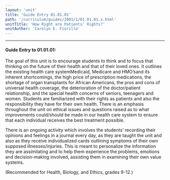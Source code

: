 ```yaml
---
layout: 'unit'
title: 'Guide Entry 01.01.01'
path: '/curriculum/guides/2001/1/01.01.01.x.html'
unitTitle: 'How Right are Patients’ Rights?'
unitAuthor: 'Carolyn E. Fiorillo'
---
```


<body>
<hr/>
 <h4>
  Guide Entry to 01.01.01:
 </h4>
 The goal of this unit is to encourage students to think and to focus that thinking on the future of their health and that of their loved ones. It outlines the existing health care systemMedicaid, Medicare and HMO’sand its inherent shortcomings, the high price of prescription medications, the shortage of organ transplants for African Americans, the pros and cons of universal health coverage, the deterioration of the doctor/patient relationship, and the special health concerns of seniors, teenagers and women. Students are familiarized with their rights as patients and also the responsibility they have for their own health. There is an emphasis throughout the unit on ethical issues and questions raised as to what improvements could/should be made in our health care system to ensure that each individual receives the best treatment possible.
<p>
  There is an ongoing activity which involves the students’ recording their opinions and feelings in a journal every day, as they are taught the unit and also as they receive individualized cards outlining symptoms of their own supposed illnesses/injuries. This is meant to personalize the information they are assimilating and to help them experience the problems, emotions and decision-making involved, assisting them in examining their own value systems.
 </p>
<p>
  (Recommended for Health, Biology, and Ethics, grades 9-12.)
 </p>

</body>

